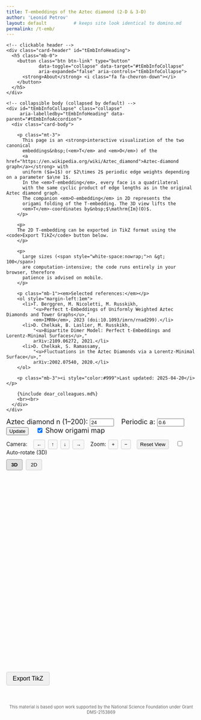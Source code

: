 ```yaml
---
title: T‑embeddings of the Aztec diamond (2‑D & 3‑D)
author: 'Leonid Petrov'
layout: default          # keeps site look identical to domino.md
permalink: /t-emb/
---
```


<!-- ===== ABOUT (accordion) ===== -->
<div class="accordion mb-4" id="tEmbInfoAccordion">
  <div class="card">

    <!-- clickable header -->
    <div class="card-header" id="tEmbInfoHeading">
      <h5 class="mb-0">
        <button class="btn btn-link" type="button"
                data-toggle="collapse" data-target="#tEmbInfoCollapse"
                aria-expanded="false" aria-controls="tEmbInfoCollapse">
          <strong>About</strong> <i class="fa fa-chevron-down"></i>
        </button>
      </h5>
    </div>

    <!-- collapsible body (collapsed by default) -->
    <div id="tEmbInfoCollapse" class="collapse"
         aria-labelledby="tEmbInfoHeading" data-parent="#tEmbInfoAccordion">
      <div class="card-body">

        <p class="mt-3">
          This page is an <strong>interactive visualization of the two canonical
          embeddings&nbsp;(<em>T</em> and <em>O</em>) of the
          <a href="https://en.wikipedia.org/wiki/Aztec_diamond">Aztec‑diamond graph</a></strong> with
          uniform ($a=1$) or $2\times 2$ periodic edge weights depending on a parameter $a\ne 1$.
          In the <em>T‑embedding</em>, every face is a quadrilateral
          with the same cyclic product of edge lengths as in the original Aztec diamond graph.
          The companion <em>O‑embedding</em> in 2D represents the
          origami folding of the T-embedding. The 3D view lifts the
          <em>T</em>‑coordinates by&nbsp;$\mathrm{Im}(O)$.
        </p>

        <p>
        The 2D T-embedding can be exported in TikZ format using the <code>Export TikZ</code> button below.
        </p>

        <p>
          Large sizes (<span style="white-space:nowrap;">n &gt; 100</span>)
          are computation‑intensive; the code runs entirely in your browser, therefore
          patience is advised on mobile.
        </p>

        <p class="mb-1"><em>Selected references:</em></p>
        <ol style="margin-left:1em">
          <li>T. Berggren, M. Nicoletti, M. Russkikh,
              "<u>Perfect t‑Embeddings of Uniformly Weighted Aztec Diamonds and Tower Graphs</u>,"
              <em>IMRN</em>, 2023 (doi:10.1093/imrn/rnad299).</li>
          <li>D. Chelkak, B. Laslier, M. Russkikh,
              "<u>Bipartite Dimer Model: Perfect t‑Embeddings and Lorentz‑Minimal Surfaces</u>,"
              arXiv:2109.06272, 2021.</li>
          <li>D. Chelkak, S. Ramassamy,
              "<u>Fluctuations in the Aztec Diamonds via a Lorentz‑Minimal Surface</u>,"
              arXiv:2002.07540, 2020.</li>
        </ol>

        <p class="mb-3"><i style="color:#999">Last updated: 2025-04-20</i></p>

        {%include dear_colleagues.md%}
        <br><br>
      </div>
    </div>
  </div>
</div>
<!-- ===== /ABOUT ===== -->

<!-- === Parameter controls shared by both panes === -->
<div id="controls" style="font-size:18px;margin-bottom:12px">
  <label>Aztec diamond n (1–200):</label>
  <input id="n-input" type="number" value="24" min="1" max="200" step="1">
  <label style="margin-left:15px">Periodic a:</label>
  <input id="a-input" type="number" value="0.6" min="0.1" max="10" step="0.1">
  <button id="update-btn">Update</button>
  <label style="margin-left:15px">
    <input id="show-origami" type="checkbox" checked>
    Show origami map
  </label>
</div>



<!-- === Camera controls === -->
<div class="camera-controls" style="margin-bottom:10px">
  <div style="margin-bottom:5px">
    <span style="margin-right:10px">Camera:</span>
    <button id="move-left-btn" class="camera-btn">←</button>
    <button id="move-up-btn" class="camera-btn">↑</button>
    <button id="move-down-btn" class="camera-btn">↓</button>
    <button id="move-right-btn" class="camera-btn">→</button>
    <span style="margin-left:10px">Zoom:</span>
    <button id="zoom-in-btn" class="camera-btn">+</button>
    <button id="zoom-out-btn" class="camera-btn">−</button>
    <button id="reset-view-btn" style="margin-left:10px">Reset View</button>
    <label style="margin-left:15px">
      <input id="demo-mode" type="checkbox"> Auto-rotate (3D)
    </label>
  </div>
</div>

<!-- === View toggle === -->
<div class="view-toggle" style="margin-bottom:10px">
  <button id="view-3d-btn" class="active">3D</button>
  <button id="view-2d-btn">2D</button>
</div>

<!-- === Two panes === -->
<div class="visualization-container">
  <!--  ❖  The panes are now *square* – size is controlled only by width,
          height is governed by aspect-ratio 1/1 so both stay identical. -->
  <svg id="t-emb-2d"
      viewBox="-1 -1 2 2"
      style="display:none;width:100%;aspect-ratio:1/1;border:1px solid #ccc;"></svg>
  <div id="t-emb-3d" style="width:100%;aspect-ratio:1/1;"></div>
</div>

<!-- === TikZ Export Section === -->
<div style="margin-top: 20px;">
  <button id="tikz-btn" style="padding: 8px 16px; background-color: #f0f0f0; border: 1px solid #ccc; border-radius: 4px; cursor: pointer; font-size: 16px;">Export TikZ</button>
</div>

<!-- TikZ Code Generation Section (hidden by default) -->
<div id="tikz-container" style="margin-top: 15px; margin-bottom: 20px; padding: 15px; border: 1px solid #ccc; border-radius: 4px; background-color: #f9f9f9; display: none;">
  <div style="display: flex; justify-content: space-between; align-items: center; margin-bottom: 10px;">
    <h4 style="margin: 0;">TikZ Code</h4>
    <div>
      <button id="copy-tikz-btn" style="padding: 4px 10px; background-color: #28a745; color: white; border: none; border-radius: 3px; cursor: pointer;">Copy to Clipboard</button>
      <button id="download-tikz-btn" style="margin-left: 10px; padding: 4px 10px; background-color: #17a2b8; color: white; border: none; border-radius: 3px; cursor: pointer;">Download .tex</button>
      <span id="copy-success-msg" style="color: green; margin-left: 10px; font-weight: bold; display: none;">Copied!</span>
    </div>
  </div>
  <div id="tikz-code-container" style="font-family: monospace; padding: 10px; border: 1px solid #ccc; border-radius: 4px; background-color: white; white-space: pre; font-size: 12px; max-height: 300px; overflow-y: auto;"></div>
</div>

<style>
  /* Layout for the visualization panes */
  .visualization-container {
    width: 100%;
    position: relative;
  }

  .viz-pane {
    width: 100%;
    margin-bottom: 15px;
  }

  /* View toggle and display options styling */
  .view-toggle, .display-options {
    margin-bottom: 10px;
  }

  .view-toggle button {
    padding: 6px 12px;
    margin-right: 5px;
    border: 1px solid #ccc;
    background-color: #f0f0f0;
    border-radius: 3px;
    cursor: pointer;
  }

  .view-toggle button.active {
    background-color: #e0e0e0;
    font-weight: bold;
    border-color: #999;
  }

  /* Vertex and edge styles */
  .vertex {
    fill: black;
    stroke: none;
  }

  .edge {
    stroke: black;
    fill: none;
  }

  /* Responsive design */
  /* 2 D & 3 D panes share the same square frame */
  #t-emb-2d, #t-emb-3d {
    aspect-ratio: 1 / 1;
    height: auto;            /* override any inline height       */
    max-height: 80vh;        /* optional – keeps it off the roof */
  }

  @media (max-width: 768px) {
    #t-emb-2d, #t-emb-3d {
      max-height: 65vh;
    }
  }

  @media (max-width: 600px) {
    #t-emb-2d, #t-emb-3d {
      max-height: 60vh;
    }
  }

  /* Styling for buttons and controls */
  button {
    cursor: pointer;
  }

  /* --- origami (O‑embedding) --- */
  .o-edge    { stroke:red; fill:none; }
  .o-vertex  { fill:red;   stroke:none; opacity:0.7; }

  /* --- face styling --- */
  .face     { stroke-width:0.0001px; }

  /* --- camera controls styling --- */
  .camera-btn {
    padding: 4px 8px;
    margin: 0 2px;
    border: 1px solid #ccc;
    background-color: #f8f8f8;
    border-radius: 3px;
    cursor: pointer;
  }

  .camera-btn:hover {
    background-color: #e8e8e8;
  }

  #reset-view-btn {
    padding: 4px 8px;
    border: 1px solid #ccc;
    background-color: #f0f0f0;
    border-radius: 3px;
    cursor: pointer;
  }

  #reset-view-btn:hover {
    background-color: #e0e0e0;
  }
</style>

<script src="/js/d3.v7.min.js"></script>
<script src="/js/three.min.js"></script>
<script src="/js/OrbitControls.js"></script>

<!-- WASM/JS produced from the single C++ core -->
<script src="/s/t-emb.js"></script>   <!-- same module drives BOTH views -->

<script>
/* ---------- 4.1 globals ---------- */
let cached = null;            // {n, a, data} or null
let scene, camera, renderer, controls;   // 3‑D objects
let isDemoMode = false;       // track if auto-rotation is enabled
let rotationSpeed = 0.005;    // rotation speed in radians

/* ---------- 4.2 WASM wrappers ---------- */
let doTembInitialized = false;

Module.onRuntimeInitialized = () => {
  window.doTemb = Module.cwrap('doTembJSONwithA','number',['number','number'],{async:true});
  window.freeStr = Module.cwrap('freeString',null,['number']);
  doTembInitialized = true;
  // Initial update once module is ready
  update();
};

/* --- thickness scaling for 2‑D --- */
function getThicknessScale(n){
  if (n <= 20)  return 2.0;   // +2 levels (thickest)
  if (n <= 35)  return 1.5;   // +1 level
  if (n <  75)  return 1.0;   // baseline around n≈50
  if (n < 100)  return 0.75;  // –1 level
  return 0.5;                 // –2 levels (thinnest)
}

/* ---------- 4.3 helpers ---------- */
async function fetchEmbedding(n,a){
  if (cached && cached.n===n && Math.abs(cached.a-a)<1e-12) return cached.data;
  const ptr = await doTemb(n,a);
  const json = Module.UTF8ToString(ptr);
  freeStr(ptr);
  cached = {n,a,data:JSON.parse(json)};
  return cached.data;
}

/* ---------- 4.4 2‑D drawing ---------- */
function draw2D(data){
  // Store current transform if it exists before removing content
  let currentTransform = null;
  const existingG = d3.select("#t-emb-2d g");
  if (!existingG.empty()) {
    const transform = existingG.attr("transform");
    if (transform) {
      currentTransform = transform;
    }
  }

  const svg = d3.select("#t-emb-2d");
  svg.selectAll("*").remove();
  const g = svg.append("g").attr("class", "main-container");

  // --- dynamic thickness (edge width & vertex radius) ---
  const BASE_EDGE  = 0.001;
  const BASE_VERT  = 0.0005;
  const scale      = getThicknessScale(cached.n);   // cached.n is current n
  const edgeWidth  = BASE_EDGE * scale;
  const vertRadius = BASE_VERT * scale;

  // Apply the stored transform if available
  if (currentTransform) {
    g.attr("transform", currentTransform);
  }

  const TContainer = g.append("g").attr("class","t-container");        // existing content
  const OContainer = g.append("g")
      .attr("class","o-container")
      .style("visibility",
             document.getElementById("show-origami").checked ? "visible" : "hidden");

  const T = data.T;

  // We're using our own custom zoom/pan implementation with the camera controls
  // So we don't need d3.zoom() here anymore

  // Helper function to safely get real component
  const getReal = (point) => {
    if (!point) return 0;
    if (typeof point.re === 'number') return point.re;
    if (typeof point.real === 'number') return point.real;
    if (typeof point[0] === 'number') return point[0]; // Array format
    return 0;
  };

  // Helper function to safely get imaginary component
  const getImag = (point) => {
    if (!point) return 0;
    if (typeof point.im === 'number') return point.im;
    if (typeof point.imag === 'number') return point.imag;
    if (typeof point[1] === 'number') return point[1]; // Array format
    return 0;
  };

  /* build edges exactly like in the standalone 2‑D page */
  const edges = buildEdges(T, cached.n);
  addBoundaryRingEdges(T, edges, cached.n);

  // Polygons removed from 2D view - only keeping edges and vertices

  // Draw edges
  TContainer.selectAll("line.edge").data(edges).join("line")
   .attr("class","edge")
   .attr("stroke-width", edgeWidth)        // ← add this
   .attr("x1", d => getReal(T[d[0]]))
   .attr("y1", d => -getImag(T[d[0]]))
   .attr("x2", d => getReal(T[d[1]]))
   .attr("y2", d => -getImag(T[d[1]]));

  TContainer.selectAll("circle.vert").data(T).join("circle")
   .attr("class","vertex")
   .attr("r", vertRadius)                  // ← add / replace
   .attr("cx", d => getReal(d))
   .attr("cy", d => -getImag(d));

  // --- build and draw O‑edges / O‑vertices (origami map) ---
  const Oedges = buildEdges(data.O, cached.n);
  addBoundaryRingEdges(data.O, Oedges, cached.n);

  OContainer.append("g")
    .selectAll("line.o-edge")
    .data(Oedges).join("line")
    .attr("class","o-edge")
    .attr("stroke-width", edgeWidth)          // in the O‑edge join
    .attr("x1", d => data.O[d[0]].re)
    .attr("y1", d => -data.O[d[0]].im)
    .attr("x2", d => data.O[d[1]].re)
    .attr("y2", d => -data.O[d[1]].im);

  OContainer.append("g")
    .selectAll("circle.o-vertex")
    .data(data.O.filter(v => Math.abs(v.re)+Math.abs(v.im) > 1e-10))
    .join("circle")
    .attr("class","o-vertex")
    .attr("r", vertRadius * 0.8)              // slightly smaller
    .attr("cx", d => d.re)
    .attr("cy", d => -d.im);

  /* No need for auto-scale with viewBox - the SVG viewBox already handles scaling for us */
}

/* ---------- 4.5 3‑D drawing ---------- */
function initThree(){
  const div = document.getElementById("t-emb-3d");
  div.innerHTML = "";
  const w = div.clientWidth;
  const h = div.clientHeight;

  // Initialize the scene
  scene = new THREE.Scene();
  scene.background = new THREE.Color(0xffffff);

  // Set up camera with appropriate near and far planes
  camera = new THREE.PerspectiveCamera(45, 1, 0.0001, 10000); // square ⇒ aspect = 1
  camera.position.set(0, 0, 3);
  camera.lookAt(0, 0, 0);

  // Set up renderer with antialiasing
  renderer = new THREE.WebGLRenderer({antialias: true});
  renderer.setSize(w, h);
  div.appendChild(renderer.domElement);

  // Set up orbit controls with min/max distances
  controls = new THREE.OrbitControls(camera, renderer.domElement);
  controls.minDistance = 0.0001;
  controls.maxDistance = 5000;
  controls.enableZoom = true;
  controls.screenSpacePanning = false;  // preserve vertical axis

  // Handle window resize
  window.addEventListener('resize', () => {
    if (renderer) {
      const newWidth = div.clientWidth;
      const newHeight = div.clientHeight;
      camera.aspect = 1;                // stays square no matter the window
      camera.updateProjectionMatrix();
      renderer.setSize(newWidth, newHeight);
    }
  });

  // Start animation loop
  animate();
}

function animate(){
  requestAnimationFrame(animate);
  controls.update();

  // Apply rotation in demo mode (3D only)
  if (isDemoMode && document.getElementById("view-3d-btn").classList.contains("active")) {
    scene.rotation.y += rotationSpeed;
  }

  renderer.render(scene, camera);
}

// ---------- 4.5 3‑D drawing ----------
function draw3D(data){
  /* ----------------- INITIAL SETUP ----------------- */
  if (!renderer) initThree();

  // Preserve rotation when updating
  const currentRotation = scene.rotation.clone();

  scene.clear();

  const T = data.T;                     // T‑vertices in the JSON
  const OImMap = new Map();             // lookup: (k,j) ↦ Im(O)

  /* ---- map O‑vertices to z‑coordinates, if present ---- */
  if (data.O && Array.isArray(data.O)){
    data.O.forEach(o=>{
      if (o && o.k!==undefined && o.j!==undefined && o.im!==undefined){
        OImMap.set(`${o.k},${o.j}`, o.im);
      }
    });
  }

  /* ------------------------------------------------------------------
     Guarantee a height entry for the central vertex (k,j) = (0,0).

     – If an O‑vertex with those indices exists, use its imaginary part.
     – Otherwise approximate by averaging the four neighbours that *do*
       lie in OImMap.  This prevents the centre from defaulting to 0 and
       eliminates the fan‑out artefact.
  ------------------------------------------------------------------- */
  if (!OImMap.has('0,0')) {
    const centreO = data.O?.find(o => o.k === 0 && o.j === 0 && o.im!==undefined);
    if (centreO) {
      OImMap.set('0,0', centreO.im);
    } else {
      const neighKeys = ['1,0','-1,0','0,1','0,-1'].filter(key => OImMap.has(key));
      if (neighKeys.length) {
        const avg = neighKeys.reduce((s,k)=>s+OImMap.get(k),0)/neighKeys.length;
        OImMap.set('0,0', avg);
      } else {
        // fall back: give the centre a tiny lift so it is distinct
        OImMap.set('0,0', 1e-6);
      }
    }
  }


  /* ---- build interior + boundary edges ---- */
  const Tedges = buildEdges(T, cached.n);
  addBoundaryRingEdges(T, Tedges, cached.n);

  const originIndex = T.findIndex(v => v && v.k === 0 && v.j === 0);
  const edges = Tedges;

  /* ---- build faces for polygons ---- */
  const faces = buildFaces(T, cached.n);

  /* ---- materials ---- */
  const lineMaterial = new THREE.LineBasicMaterial({
    color: 0x000000,
    linewidth: 0.5  // thinner lines (note: most browsers have a minimum line width)
  });

  /* ---- build THREE.BufferGeometry from the filtered edge list ---- */
  const positions = new Float32Array(edges.length * 6);   // 2 × 3 coords
  for (let e = 0; e < edges.length; ++e){
    const [i1,i2] = edges[e];
    const v1 = T[i1], v2 = T[i2];

    const z1 = OImMap.get(`${v1.k},${v1.j}`) ?? 0;
    const z2 = OImMap.get(`${v2.k},${v2.j}`) ?? 0;

    positions.set([ v1.re, -v1.im, z1,
                    v2.re, -v2.im, z2 ], e*6);
  }

  const geometry = new THREE.BufferGeometry();
  geometry.setAttribute('position', new THREE.BufferAttribute(positions,3));
  const lineGroup = new THREE.LineSegments(geometry, lineMaterial);
  scene.add(lineGroup);

  /* ---- add lighting for better face rendering ---- */
  const ambientLight = new THREE.AmbientLight(0xffffff, 0.5);
  scene.add(ambientLight);

  const directionalLight = new THREE.DirectionalLight(0xffffff, 0.5);
  directionalLight.position.set(0, 0, 2);
  scene.add(directionalLight);

  /* ---- build face meshes ---- */
  // Create a group to hold all faces
  const facesGroup = new THREE.Group();

  faces.forEach(face => {
    if (face.length < 3) return; // Skip invalid faces

    const geometry = new THREE.BufferGeometry();
    const vertices = [];
    const indices = [];

    // Special handling for center (0,0) vertex
    const centerVertexIdx = face[0];
    const centerVertex = T[centerVertexIdx];
    const isCenterFace = centerVertex && centerVertex.k === 0 && centerVertex.j === 0;

    // Add all vertices to the geometry
    face.forEach((idx, i) => {
      const v = T[idx];
      if (!v) return;

      const z = OImMap.get(`${v.k},${v.j}`) ?? 0;
      vertices.push(v.re, -v.im, z);

      // Create triangulation indices
      if (i > 1) {
        indices.push(0, i-1, i);
      }
    });

    // Close the polygon if it has more than 3 vertices
    if (face.length > 3) {
      indices.push(0, face.length-1, 1);
    }

    // Create the geometry
    geometry.setAttribute('position', new THREE.Float32BufferAttribute(vertices, 3));
    geometry.setIndex(indices);
    geometry.computeVertexNormals();

    // Create materials with proper transparency
    const faceMaterial = new THREE.MeshBasicMaterial({
      color: 0x3366cc,
      transparent: true,
      opacity: 0.25,
      side: THREE.DoubleSide,
      depthWrite: false // Important for correct transparency rendering
    });

    const mesh = new THREE.Mesh(geometry, faceMaterial);
    facesGroup.add(mesh);
  });

  // Add the face group to the scene
  scene.add(facesGroup);

  /* ---- maintain camera position after update ---- */
  // Don't reset camera/controls - they will stay at current position
  controls.update();

  // Restore rotation when updating
  scene.rotation.copy(currentRotation);
}

// Build the interior edges among T- or O-vertices
function buildEdges(vertices, n) {
  // Helper function to safely get k,j coordinates
  const getCoords = (v) => {
    if (!v) return { k: 0, j: 0 };
    const k = v.k !== undefined ? v.k : 0;
    const j = v.j !== undefined ? v.j : 0;
    return { k, j };
  };

  // Create a mapping from coordinates to vertex index
  const indexMap = new Map();
  if (!vertices || !Array.isArray(vertices)) {
    return [];
  }

  vertices.forEach((v, idx) => {
    if (v) {
      const { k, j } = getCoords(v);
      indexMap.set(`${k},${j}`, idx);
    }
  });

  const edges = [];
  const neighborSteps = [
    { dk:  1, dj:  0 },
    { dk: -1, dj:  0 },
    { dk:  0, dj:  1 },
    { dk:  0, dj: -1 },
  ];
  const isBoundary = (k,j) => (Math.abs(k)+Math.abs(j) === n);

  // Add special edges connecting corners and boundary
  const specialEdges = [
    // Connect the four corners of the Aztec diamond
    { from: { k: 0, j: n }, to: { k: n, j: 0 } },
    { from: { k: 0, j: -n}, to: { k: n, j: 0 } },
    { from: { k: 0, j: -n}, to: { k: -n, j: 0 } },
    { from: { k: 0, j: n }, to: { k: -n, j: 0 } },
    // Direct connections among boundary
    { from: { k: n-1,  j: 0 },   to: { k: n,    j: 0 } },
    { from: { k: 0,     j: n-1 }, to: { k: 0,    j: n } },
    { from: { k: -(n-1),j: 0 },   to: { k: -n,   j: 0 } },
    { from: { k: 0,     j: -(n-1) }, to: { k: 0,    j: -n } }
  ];


  // Add edges between special vertices
  specialEdges.forEach(s => {
    const fromKey = `${s.from.k},${s.from.j}`;
    const toKey   = `${s.to.k},${s.to.j}`;
    if (indexMap.has(fromKey) && indexMap.has(toKey)) {
      const i1 = indexMap.get(fromKey);
      const i2 = indexMap.get(toKey);
      edges.push([Math.min(i1, i2), Math.max(i1, i2)]);
    }
  });

  // Add edges to neighbor steps, avoiding boundary/interior mismatches
  vertices.forEach((v, idx) => {
    if (!v) return;

    const { k, j } = getCoords(v);

    neighborSteps.forEach(step => {
      const nk = k + step.dk;
      const nj = j + step.dj;
      const key = `${nk},${nj}`;

      if (!indexMap.has(key)) return;
      const nbrIdx = indexMap.get(key);

      // If exactly one endpoint is boundary and the other is interior, skip:
      const oneIsBoundary = isBoundary(k,j) ^ isBoundary(nk,nj);
      if (!oneIsBoundary) {
        // Avoid duplicating edges
        if (nbrIdx > idx) {
          edges.push([idx, nbrIdx]);
        }
      }
    });
  });

  return edges;
}

// Connect boundary ring
function addBoundaryRingEdges(vertices, edges, n) {
  // Helper function to safely get k,j coordinates
  const getCoords = (v) => {
    if (!v) return { k: 0, j: 0 };
    const k = v.k !== undefined ? v.k : 0;
    const j = v.j !== undefined ? v.j : 0;
    return { k, j };
  };

  // Helper function to safely get real component
  const getReal = (point) => {
    if (!point) return 0;
    if (typeof point.re === 'number') return point.re;
    if (typeof point.real === 'number') return point.real;
    if (typeof point[0] === 'number') return point[0]; // Array format
    return 0;
  };

  // Helper function to safely get imaginary component
  const getImag = (point) => {
    if (!point) return 0;
    if (typeof point.im === 'number') return point.im;
    if (typeof point.imag === 'number') return point.imag;
    if (typeof point[1] === 'number') return point[1]; // Array format
    return 0;
  };

  // Find vertices on the boundary (k+j = n-1)
  const boundaryIndices = [];
  if (!vertices || !Array.isArray(vertices) || !edges) {
    return;
  }

  vertices.forEach((v, idx) => {
    if (!v) return;
    const { k, j } = getCoords(v);
    if (Math.abs(k) + Math.abs(j) === n-1) {
      boundaryIndices.push(idx);
    }
  });

  if (boundaryIndices.length === 0) return;

  // Sort boundary vertices by angle and connect them in order
  boundaryIndices.sort((iA, iB) => {
    const vA = vertices[iA];
    const vB = vertices[iB];
    const aA = Math.atan2(getImag(vA), getReal(vA));
    const aB = Math.atan2(getImag(vB), getReal(vB));
    return aA - aB;
  });

  // Connect in sequence
  for (let i = 0; i < boundaryIndices.length; i++) {
    const iA = boundaryIndices[i];
    const iB = boundaryIndices[(i+1) % boundaryIndices.length];
    edges.push([Math.min(iA, iB), Math.max(iA, iB)]);
  }
}

// Build the face polygons from vertices
function buildFaces(vertices, n) {
  // Helper function to safely get k,j coordinates
  const getCoords = (v) => {
    if (!v) return { k: 0, j: 0 };
    const k = v.k !== undefined ? v.k : 0;
    const j = v.j !== undefined ? v.j : 0;
    return { k, j };
  };

  // Create a mapping from coordinates to vertex index
  const indexMap = new Map();
  if (!vertices || !Array.isArray(vertices)) {
    return [];
  }

  vertices.forEach((v, idx) => {
    if (v) {
      const { k, j } = getCoords(v);
      indexMap.set(`${k},${j}`, idx);
    }
  });

  const faces = [];

  // Special handling for the central face (0,0)
  if (indexMap.has('0,0')) {
    const centerIdx = indexMap.get('0,0');
    const centralFace = [centerIdx];

    // Check each of the primary directions for adjacent vertices
    [[-1,0], [0,1], [1,0], [0,-1]].forEach(([dk, dj]) => {
      const key = `${dk},${dj}`;
      if (indexMap.has(key)) {
        centralFace.push(indexMap.get(key));
      }
    });

    // Only add face if we have at least 3 vertices
    if (centralFace.length >= 3) {
      faces.push(centralFace);
    }
  }

  // Generate all other faces
  for (let k = -n+1; k < n; k++) {
    for (let j = -n+1; j < n; j++) {
      // Skip the center which we've already handled
      if (k === 0 && j === 0) continue;

      // Only consider positions within the diamond
      if (Math.abs(k) + Math.abs(j) >= n) continue;

      const key = `${k},${j}`;
      if (!indexMap.has(key)) continue;

      const centralIdx = indexMap.get(key);
      const face = [centralIdx];

      // Find connected neighbors in clockwise order
      const neighbors = [];
      [[0,-1], [1,0], [0,1], [-1,0]].forEach(([dk, dj]) => {
        const nk = k + dk;
        const nj = j + dj;
        const nKey = `${nk},${nj}`;

        if (indexMap.has(nKey) && Math.abs(nk) + Math.abs(nj) < n) {
          neighbors.push(indexMap.get(nKey));
        }
      });

      // Only create faces with at least 3 vertices (including center)
      if (neighbors.length >= 2) {
        // Add neighbors to form the face
        face.push(...neighbors);
        faces.push(face);
      }
    }
  }

  return faces;
}

/* ---------- 4.6 UI wiring ---------- */
async function update(){
  if (!doTembInitialized) {
    return;
  }

  try {
    const n=parseInt(document.getElementById("n-input").value,10);
    const a=parseFloat(document.getElementById("a-input").value);
    const data=await fetchEmbedding(n,a);


    if (document.getElementById("view-3d-btn").classList.contains("active")) {
      draw3D(data);
    } else {
      draw2D(data);
    }
  } catch (err) {
  }
}
document.getElementById("update-btn").onclick = update;

/* toggle buttons */
document.getElementById("view-2d-btn").onclick = ()=>{
  document.getElementById("view-2d-btn").classList.add("active");
  document.getElementById("view-3d-btn").classList.remove("active");
  document.getElementById("t-emb-2d").style.display="block";
  document.getElementById("t-emb-3d").style.display="none";
  if (cached) draw2D(cached.data);
};
document.getElementById("view-3d-btn").onclick = ()=>{
  document.getElementById("view-3d-btn").classList.add("active");
  document.getElementById("view-2d-btn").classList.remove("active");
  document.getElementById("t-emb-3d").style.display="block";
  document.getElementById("t-emb-2d").style.display="none";
  if (cached) draw3D(cached.data);
};

document.getElementById("show-origami").addEventListener("change", function () {
  d3.select(".o-container")
     .style("visibility", this.checked ? "visible" : "hidden");
});

// Toggle auto-rotation demo mode
document.getElementById("demo-mode").addEventListener("change", function () {
  isDemoMode = this.checked;
});

// --- TikZ Export functionality ---
function generateTikZ() {
  // Only work in 2D mode (switch to 2D if not already there)
  if (document.getElementById("view-3d-btn").classList.contains("active")) {
    document.getElementById("view-2d-btn").click();
  }

  // Check if we have data
  if (!cached || !cached.data) {
    alert("No data to export. Please run an update first.");
    return;
  }

  const data = cached.data;
  const T = data.T;
  const showOrigami = document.getElementById("show-origami").checked;

  // Find min/max coordinates for scaling
  let xMin = Infinity, xMax = -Infinity, yMin = Infinity, yMax = -Infinity;

  // Check T vertices
  T.forEach(v => {
    if (v) {
      xMin = Math.min(xMin, v.re);
      xMax = Math.max(xMax, v.re);
      yMin = Math.min(yMin, -v.im);
      yMax = Math.max(yMax, -v.im);
    }
  });

  // Check O vertices if showing origami
  if (showOrigami && data.O) {
    data.O.forEach(v => {
      if (v) {
        xMin = Math.min(xMin, v.re);
        xMax = Math.max(xMax, v.re);
        yMin = Math.min(yMin, -v.im);
        yMax = Math.max(yMax, -v.im);
      }
    });
  }

  // Calculate scaling
  const maxDimension = Math.max(xMax - xMin, yMax - yMin);
  const scaleFactor = 15.0 / maxDimension; // 15 cm is a good size for LaTeX document

  // Generate TikZ
  let tikzCode = `\\documentclass{standalone}
\\usepackage{tikz}
\\usepackage{xcolor}

\\begin{document}
\\begin{tikzpicture}[scale=${scaleFactor.toFixed(6)}]

% T-embedding edges
`;

  // Build edges for T-embedding
  const edges = buildEdges(T, cached.n);
  addBoundaryRingEdges(T, edges, cached.n);

  // Add T-edges to TikZ
  edges.forEach(edge => {
    const v1 = T[edge[0]];
    const v2 = T[edge[1]];
    if (v1 && v2) {
      tikzCode += `\\draw[black, line width=0.5pt] (${v1.re.toFixed(6)},${(-v1.im).toFixed(6)}) -- (${v2.re.toFixed(6)},${(-v2.im).toFixed(6)});
`;
    }
  });

  // Add T-vertices to TikZ
  tikzCode += `
% T-embedding vertices
`;
  T.forEach(v => {
    if (v) {
      tikzCode += `\\filldraw[black] (${v.re.toFixed(6)},${(-v.im).toFixed(6)}) circle (${0.0005 * scaleFactor});
`;
    }
  });

  // Add origami if showing
  if (showOrigami && data.O) {
    tikzCode += `
% Origami map edges
`;
    const Oedges = buildEdges(data.O, cached.n);
    addBoundaryRingEdges(data.O, Oedges, cached.n);

    Oedges.forEach(edge => {
      const v1 = data.O[edge[0]];
      const v2 = data.O[edge[1]];
      if (v1 && v2) {
        tikzCode += `\\draw[red, line width=0.3pt] (${v1.re.toFixed(6)},${(v1.im).toFixed(6)}) -- (${v2.re.toFixed(6)},${(v2.im).toFixed(6)});
`;
      }
    });

    tikzCode += `
% Origami map vertices
`;
    data.O.filter(v => Math.abs(v.re) + Math.abs(v.im) > 1e-10).forEach(v => {
      tikzCode += `\\filldraw[red, opacity=0.7] (${v.re.toFixed(6)},${(v.im).toFixed(6)}) circle (${0.0003 * scaleFactor});
`;
    });
  }

  tikzCode += `
\\end{tikzpicture}
\\end{document}`;

  // Update UI with TikZ code
  document.getElementById("tikz-code-container").textContent = tikzCode;
  document.getElementById("tikz-container").style.display = "block";
}

// TikZ button event handlers
document.getElementById("tikz-btn").addEventListener("click", generateTikZ);

document.getElementById("copy-tikz-btn").addEventListener("click", function() {
  const codeContainer = document.getElementById('tikz-code-container');
  const successMsg = document.getElementById('copy-success-msg');

  const textArea = document.createElement('textarea');
  textArea.value = codeContainer.textContent;
  textArea.style.position = 'fixed';
  document.body.appendChild(textArea);
  textArea.select();

  try {
    document.execCommand('copy');
    successMsg.style.display = 'inline';
    setTimeout(() => {
      successMsg.style.display = 'none';
    }, 2000);
  } catch (err) {
    alert('Failed to copy to clipboard. Please try again or select and copy manually.');
  }

  document.body.removeChild(textArea);
});

document.getElementById("download-tikz-btn").addEventListener("click", function() {
  const codeContainer = document.getElementById('tikz-code-container');
  const blob = new Blob([codeContainer.textContent], { type: 'text/plain' });
  const a = document.createElement('a');
  const n = cached ? cached.n : "unknown";
  const a_val = cached ? cached.a.toFixed(2) : "unknown";
  a.download = `t-emb_n${n}_a${a_val}.tex`;
  a.href = URL.createObjectURL(blob);
  a.click();
  URL.revokeObjectURL(a.href);
});

/* ---------- 5. Camera controls ---------- */
// Shared variables for zoom levels
let zoom3DLevel = 1.0;
const ZOOM_FACTOR = 1.2;

// Reset view button (works in both 2D and 3D modes)
document.getElementById("reset-view-btn").addEventListener("click", function() {
  const is3DActive = document.getElementById("view-3d-btn").classList.contains("active");

  if (is3DActive) {
    // Reset 3D camera
    camera.position.set(0, 0, 3);
    camera.up.set(0, 1, 0);
    camera.lookAt(0, 0, 0);
    zoom3DLevel = 1.0;
    controls.reset();

    // Reset scene rotation only if not in demo mode
    if (!isDemoMode) {
      scene.rotation.set(0, 0, 0);
    }
  } else {
    // Reset 2D view
    const svg = d3.select("#t-emb-2d");
    const g = svg.select("g");
    g.transition().duration(750).attr("transform", "translate(0,0) scale(1)");
  }
});

// Camera movement in both 2D and 3D
function handleCameraMovement(direction) {
  const is3DActive = document.getElementById("view-3d-btn").classList.contains("active");

  if (is3DActive) {
    // Handle 3D camera movement
    const moveAmount = 0.1 * camera.position.distanceTo(new THREE.Vector3(0, 0, 0));

    if (direction === "up") {
      camera.position.y += moveAmount;
      controls.target.y += moveAmount;
    } else if (direction === "down") {
      camera.position.y -= moveAmount;
      controls.target.y -= moveAmount;
    } else if (direction === "left") {
      camera.position.x -= moveAmount;
      controls.target.x -= moveAmount;
    } else if (direction === "right") {
      camera.position.x += moveAmount;
      controls.target.x += moveAmount;
    }

    controls.update();
  } else {
    // Handle 2D camera movement
    const svg = d3.select("#t-emb-2d");
    const g = svg.select("g");

    // Get current transform or use default
    let currentTransform = g.attr("transform");
    let x = 0, y = 0, scale = 1;

    if (currentTransform) {
      // Parse transform if it exists
      const translateMatch = /translate\(([^,]+),([^)]+)\)/.exec(currentTransform);
      const scaleMatch = /scale\(([^)]+)\)/.exec(currentTransform);

      if (translateMatch) {
        x = parseFloat(translateMatch[1]);
        y = parseFloat(translateMatch[2]);
      }

      if (scaleMatch) {
        scale = parseFloat(scaleMatch[1]);
      }
    }

    // Calculate move amount based on scale - using a smaller value for more precise movement
    const moveAmount = 0.002 * (1/scale) * 100;

    if (direction === "up") {
      y += moveAmount;
    } else if (direction === "down") {
      y -= moveAmount;
    } else if (direction === "left") {
      x += moveAmount;
    } else if (direction === "right") {
      x -= moveAmount;
    }

    // Apply the new transform
    g.attr("transform", `translate(${x},${y}) scale(${scale})`);
  }
}

// Zoom in/out in both 2D and 3D
function handleZoom(zoomIn) {
  const is3DActive = document.getElementById("view-3d-btn").classList.contains("active");

  if (is3DActive) {
    // Handle 3D zoom
    const zoomFactor = zoomIn ? 1 / ZOOM_FACTOR : ZOOM_FACTOR;
    const cameraDir = new THREE.Vector3();
    camera.getWorldDirection(cameraDir);

    // Move camera along its direction vector
    camera.position.addScaledVector(cameraDir, -2 * (zoomFactor - 1));
    camera.updateProjectionMatrix();
    controls.update();

    zoom3DLevel *= zoomIn ? ZOOM_FACTOR : 1 / ZOOM_FACTOR;
  } else {
    // Handle 2D zoom
    const svg = d3.select("#t-emb-2d");
    const g = svg.select("g");

    // Get current transform or use default
    let currentTransform = g.attr("transform");
    let x = 0, y = 0, scale = 1;

    if (currentTransform) {
      // Parse transform if it exists
      const translateMatch = /translate\(([^,]+),([^)]+)\)/.exec(currentTransform);
      const scaleMatch = /scale\(([^)]+)\)/.exec(currentTransform);

      if (translateMatch) {
        x = parseFloat(translateMatch[1]);
        y = parseFloat(translateMatch[2]);
      }

      if (scaleMatch) {
        scale = parseFloat(scaleMatch[1]);
      }
    }

    // Calculate new scale
    const newScale = zoomIn ? scale * ZOOM_FACTOR : scale / ZOOM_FACTOR;

    // Apply the new transform
    g.attr("transform", `translate(${x},${y}) scale(${newScale})`);
  }
}

// Add event listeners for camera controls
document.getElementById("move-up-btn").addEventListener("click", function() {
  handleCameraMovement("up");
});

document.getElementById("move-down-btn").addEventListener("click", function() {
  handleCameraMovement("down");
});

document.getElementById("move-left-btn").addEventListener("click", function() {
  handleCameraMovement("left");
});

document.getElementById("move-right-btn").addEventListener("click", function() {
  handleCameraMovement("right");
});

document.getElementById("zoom-in-btn").addEventListener("click", function() {
  handleZoom(true);
});

document.getElementById("zoom-out-btn").addEventListener("click", function() {
  handleZoom(false);
});

document.addEventListener('DOMContentLoaded', function () {
  const isMobileWidth = window.innerWidth < 768;
  if (!isMobileWidth) {
    const body = document.getElementById('tEmbInfoCollapse');
    if (body && !body.classList.contains('show')) {
      body.classList.add('show');      // open accordion on larger screens
    }
  }
});
</script>

<div style="text-align: center; font-size: 0.8em; margin-top: 50px; color: #666;">
This material is based upon work supported by the National Science Foundation under Grant DMS-2153869
</div>
